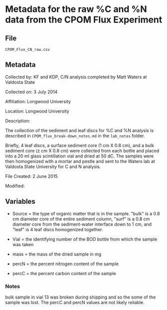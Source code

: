 # Metadata for the raw %C and %N data from the CPOM Flux Experiment

## File

`CPOM_Flux_CN_raw.csv`

## Metadata

Collected by: KF and KDP, C/N analysis completed by Matt Waters at Valdosta State

Collected on: 3 July 2014

Affiliation: Longwood University

Location: Longwood University

Description:

The collection of the sediment and leaf discs for %C and %N analysis is described in `CPOM_flux_break-down_notes.md` in the `lab_notes` folder.

Briefly, 4 leaf discs, a surface sediment core (1 cm X 0.8 cm), and a bulk sediment core (z cm X 0.8 cm) were collected from each bottle and placed into a 20 ml glass scintillation vial and dried at 50 dC. The samples were then homogenized with a mortar and pestle and sent to the Waters lab at Valdosta State University for C and N analysis.

File Created: 2 June 2015

Modified: 

## Variables

* Source = the type of organic matter that is in the sample. "bulk" is a 0.8 cm diameter core of the entire sediment column, "surf" is a 0.8 cm diameter core from the sediment-water interface down to 1 cm, and "leaf" is 4 leaf discs homogenized together.

* Vial = the identifying number of the BOD bottle from which the sample was taken

* mass = the mass of the dried sample in mg

* percN = the percent nitrogen content of the sample

* percC = the percent carbon content of the sample

### Notes

bulk sample in vial 13 was broken during shipping and so the some of the sample was lost.  The percC and percN values are not likely reliable.

 


